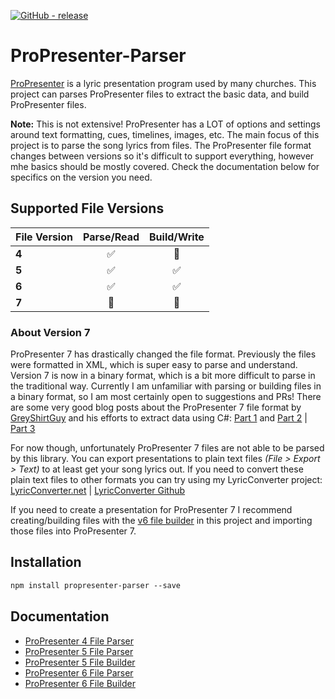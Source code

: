 [![GitHub - release](https://img.shields.io/github/v/release/FiniteLooper/ProPresenter-Parser?style=flat)](https://github.com/FiniteLooper/ProPresenter-Parser/releases/latest)

# ProPresenter-Parser
[ProPresenter](https://renewedvision.com/propresenter/) is a lyric presentation program used by many churches. This project can parses ProPresenter files to extract the basic data, and build ProPresenter files.

**Note:** This is not extensive! ProPresenter has a LOT of options and settings around text formatting, cues, timelines, images, etc. The main focus of this project is to parse the song lyrics from files. The ProPresenter file format changes between versions so it's difficult to support everything, however mhe basics should be mostly covered. Check the documentation below for specifics on the version you need.

## Supported File Versions
| File Version | Parse/Read | Build/Write |
|:-------------|:----------:|:-----------:|
|**4**         | ✅        | 🚫          |
|**5**         | ✅        | ✅          |
|**6**         | ✅        | ✅          |
|**7**         | 🚫        | 🚫          |

### About Version 7
ProPresenter 7 has drastically changed the file format. Previously the files were formatted in XML, which is super easy to parse and understand. Version 7 is now in a binary format, which is a bit more difficult to parse in the traditional way. Currently I am unfamiliar with parsing or building files in a binary format, so I am most certainly open to suggestions and PRs! There are some very good blog posts about the ProPresenter 7 file format by [GreyShirtGuy](https://greyshirtguy.com/) and his efforts to extract data using C#: [Part 1](https://greyshirtguy.com/blog/pro7fileformat1/) and [Part 2](https://greyshirtguy.com/blog/propresenter-7-file-format-part-2/) | [Part 3](https://greyshirtguy.com/blog/propresenter-7-file-format-part-3/)

For now though, unfortunately ProPresenter 7 files are not able to be parsed by this library. You can export presentations to plain text files _(File > Export > Text)_ to at least get your song lyrics out. If you need to convert these plain text files to other formats you can try using my LyricConverter project: [LyricConverter.net](http://lyricconverter.net) | [LyricConverter Github](https://github.com/FiniteLooper/LyricConverter/)

If you need to create a presentation for ProPresenter 7 I recommend creating/building files with the [v6 file builder](docs/v6-builder.md) in this project and importing those files into ProPresenter 7.

## Installation

```txt
npm install propresenter-parser --save
```

## Documentation
* [ProPresenter 4 File Parser](docs/v4-parser.md)
* [ProPresenter 5 File Parser](docs/v5-parser.md)
* [ProPresenter 5 File Builder](docs/v5-builder.md)
* [ProPresenter 6 File Parser](docs/v6-parser.md)
* [ProPresenter 6 File Builder](docs/v6-builder.md)
